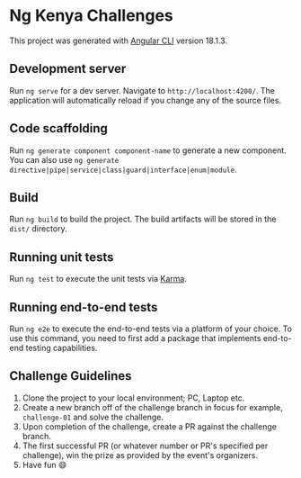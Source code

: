 # Ng Kenya Challenges

This project was generated with [Angular CLI](https://github.com/angular/angular-cli) version 18.1.3.

## Development server

Run `ng serve` for a dev server. Navigate to `http://localhost:4200/`. The application will automatically reload if you change any of the source files.

## Code scaffolding

Run `ng generate component component-name` to generate a new component. You can also use `ng generate directive|pipe|service|class|guard|interface|enum|module`.

## Build

Run `ng build` to build the project. The build artifacts will be stored in the `dist/` directory.

## Running unit tests

Run `ng test` to execute the unit tests via [Karma](https://karma-runner.github.io).

## Running end-to-end tests

Run `ng e2e` to execute the end-to-end tests via a platform of your choice. To use this command, you need to first add a package that implements end-to-end testing capabilities.

## Challenge Guidelines
1. Clone the project to your local environment; PC, Laptop etc.
2. Create a new branch off of the challenge branch in focus for example, `challenge-01` and solve the challenge.
3. Upon completion of the challenge, create a PR against the challenge branch.
4. The first successful PR (or whatever number or PR's specified per challenge), win the prize as provided by the event's organizers.
5. Have fun :smile:
